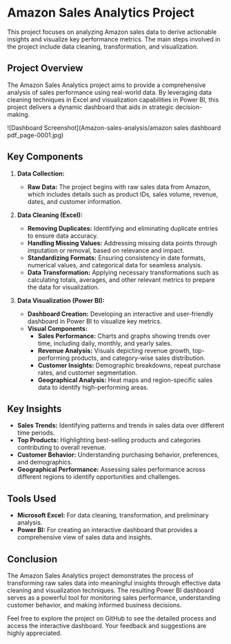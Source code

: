 # Amazon Sales Analytics Project

This project focuses on analyzing Amazon sales data to derive actionable insights and visualize key performance metrics. The main steps involved in the project include data cleaning, transformation, and visualization. 

## Project Overview

The Amazon Sales Analytics project aims to provide a comprehensive analysis of sales performance using real-world data. By leveraging data cleaning techniques in Excel and visualization capabilities in Power BI, this project delivers a dynamic dashboard that aids in strategic decision-making.

![Dashboard Screenshot](Amazon-sales-analysis/amazon sales dashboard pdf_page-0001.jpg)

## Key Components

1. **Data Collection:**
   - **Raw Data:** The project begins with raw sales data from Amazon, which includes details such as product IDs, sales volume, revenue, dates, and customer information.

2. **Data Cleaning (Excel):**
   - **Removing Duplicates:** Identifying and eliminating duplicate entries to ensure data accuracy.
   - **Handling Missing Values:** Addressing missing data points through imputation or removal, based on relevance and impact.
   - **Standardizing Formats:** Ensuring consistency in date formats, numerical values, and categorical data for seamless analysis.
   - **Data Transformation:** Applying necessary transformations such as calculating totals, averages, and other relevant metrics to prepare the data for visualization.

3. **Data Visualization (Power BI):**
   - **Dashboard Creation:** Developing an interactive and user-friendly dashboard in Power BI to visualize key metrics.
   - **Visual Components:**
     - **Sales Performance:** Charts and graphs showing trends over time, including daily, monthly, and yearly sales.
     - **Revenue Analysis:** Visuals depicting revenue growth, top-performing products, and category-wise sales distribution.
     - **Customer Insights:** Demographic breakdowns, repeat purchase rates, and customer segmentation.
     - **Geographical Analysis:** Heat maps and region-specific sales data to identify high-performing areas.

## Key Insights

- **Sales Trends:** Identifying patterns and trends in sales data over different time periods.
- **Top Products:** Highlighting best-selling products and categories contributing to overall revenue.
- **Customer Behavior:** Understanding purchasing behavior, preferences, and demographics.
- **Geographical Performance:** Assessing sales performance across different regions to identify opportunities and challenges.

## Tools Used

- **Microsoft Excel:** For data cleaning, transformation, and preliminary analysis.
- **Power BI:** For creating an interactive dashboard that provides a comprehensive view of sales data and insights.

## Conclusion

The Amazon Sales Analytics project demonstrates the process of transforming raw sales data into meaningful insights through effective data cleaning and visualization techniques. The resulting Power BI dashboard serves as a powerful tool for monitoring sales performance, understanding customer behavior, and making informed business decisions.

Feel free to explore the project on GitHub to see the detailed process and access the interactive dashboard. Your feedback and suggestions are highly appreciated.
